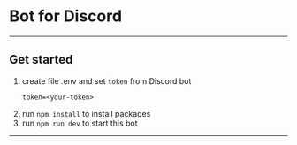 # Bot for Discord
---
## Get started 
1. create file .env and set `token` from Discord bot
    ```
    token=<your-token>
    ```
2. run `npm install` to install packages
3. run `npm run dev` to start this bot
---

